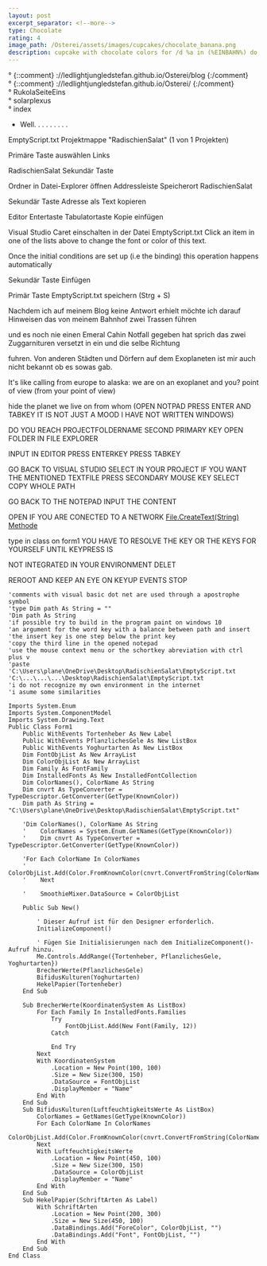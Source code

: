 ```yaml
---
layout: post
excerpt_separator: <!--more-->
type: Chocolate
rating: 4
image_path: /Osterei/assets/images/cupcakes/chocolate_banana.png
description: cupcake with chocolate colors for /d %a in (%EINBAHN%) do dir /b %a
---
```

° {::comment} ://ledlightjungledstefan.github.io/Osterei/blog {:/comment}
<br>
° {::comment} ://ledlightjungledstefan.github.io/Osterei/ {:/comment}
<br>
° RukolaSeiteEins
<br>
° solarplexus
<br>
° index

- Well. . . . . . . . .

EmptyScript.txt
Projektmappe "RadischienSalat" (1 von 1 Projekten)

Primäre Taste auswählen
Links

RadischienSalat
Sekundär Taste

Ordner in Datei-Explorer öffnen
Addressleiste Speicherort RadischienSalat

Sekundär Taste
Adresse als Text kopieren

Editor Entertaste Tabulatortaste
Kopie einfügen

Visual Studio Caret einschalten in der Datei EmptyScript.txt
Click an item in one of the lists above to change the font or color of this text.

Once the initial conditions are set up (i.e the binding) this operation happens
automatically

Sekundär Taste
Einfügen

Primär Taste
EmptyScript.txt speichern (Strg + S)

Nachdem ich auf meinem Blog keine Antwort erhielt möchte ich
darauf Hinweisen das von meinem Bahnhof zwei Trassen führen

und es noch nie einen Emeral Cahin Notfall gegeben hat sprich
das zwei Zuggarnituren versetzt in ein und die selbe Richtung

fuhren. Von anderen Städten und Dörfern auf dem Exoplaneten
ist mir auch nicht bekannt ob es sowas gab.

It's like calling from europe to alaska: we are on an exoplanet and you?
point of view (from your point of view)

hide the planet we live on from whom
(OPEN NOTPAD PRESS ENTER AND TABKEY IT IS NOT JUST A MOOD I HAVE NOT WRITTEN WINDOWS)

DO YOU REACH
PROJECTFOLDERNAME SECOND PRIMARY KEY OPEN FOLDER IN FILE EXPLORER

INPUT IN EDITOR
PRESS ENTERKEY PRESS TABKEY

GO BACK TO VISUAL STUDIO SELECT IN YOUR PROJECT IF YOU WANT THE MENTIONED TEXTFILE
PRESS SECONDARY MOUSE KEY SELECT COPY WHOLE PATH

GO BACK TO THE NOTEPAD INPUT
THE CONTENT

OPEN IF YOU ARE CONECTED TO A NETWORK
[File.CreateText(String) Methode](https://learn.microsoft.com/de-de/dotnet/api/system.io.file.createtext?view=net-6.0)

type in class on form1
YOU HAVE TO RESOLVE THE KEY OR THE KEYS FOR YOURSELF UNTIL KEYPRESS IS

NOT INTEGRATED IN YOUR ENVIRONMENT
DELET

REROOT AND KEEP AN EYE ON KEYUP EVENTS
STOP

    'comments with visual basic dot net are used through a apostrophe symbol
    'type Dim path As String = ""
    'Dim path As String
    'if possible try to build in the program paint on windows 10
    'an argument for the word key with a balance between path and insert
    'the insert key is one step below the print key
    'copy the third line in the opened notepad
    'use the mouse context menu or the schortkey abreviation with ctrl plus v
    'paste
    'C:\Users\plane\OneDrive\Desktop\RadischienSalat\EmptyScript.txt
    'C:\...\...\...\Desktop\RadischienSalat\EmptyScript.txt
    'i do not recognize my own environment in the internet
    'i asume some similarities

    Imports System.Enum
    Imports System.ComponentModel
    Imports System.Drawing.Text
    Public Class Form1
        Public WithEvents Tortenheber As New Label
        Public WithEvents PflanzlichesGele As New ListBox
        Public WithEvents Yoghurtarten As New ListBox
        Dim FontObjList As New ArrayList
        Dim ColorObjList As New ArrayList
        Dim Family As FontFamily
        Dim InstalledFonts As New InstalledFontCollection
        Dim ColorNames(), ColorName As String
        Dim cnvrt As TypeConverter = TypeDescriptor.GetConverter(GetType(KnownColor))
        Dim path As String = "C:\Users\plane\OneDrive\Desktop\RadischienSalat\EmptyScript.txt"

        'Dim ColorNames(), ColorName As String
        '    ColorNames = System.Enum.GetNames(GetType(KnownColor))
        '    Dim cnvrt As TypeConverter = TypeDescriptor.GetConverter(GetType(KnownColor))

        'For Each ColorName In ColorNames
        '        ColorObjList.Add(Color.FromKnownColor(cnvrt.ConvertFromString(ColorName)))
        '    Next

        '    SmoothieMixer.DataSource = ColorObjList

        Public Sub New()

            ' Dieser Aufruf ist für den Designer erforderlich.
            InitializeComponent()

            ' Fügen Sie Initialisierungen nach dem InitializeComponent()-Aufruf hinzu.
            Me.Controls.AddRange({Tortenheber, PflanzlichesGele, Yoghurtarten})
            BrecherWerte(PflanzlichesGele)
            BifidusKulturen(Yoghurtarten)
            HekelPapier(Tortenheber)
        End Sub

        Sub BrecherWerte(KoordinatenSystem As ListBox)
            For Each Family In InstalledFonts.Families
                Try
                    FontObjList.Add(New Font(Family, 12))
                Catch

                End Try
            Next
            With KoordinatenSystem
                .Location = New Point(100, 100)
                .Size = New Size(300, 150)
                .DataSource = FontObjList
                .DisplayMember = "Name"
            End With
        End Sub
        Sub BifidusKulturen(LuftfeuchtigkeitsWerte As ListBox)
            ColorNames = GetNames(GetType(KnownColor))
            For Each ColorName In ColorNames
                ColorObjList.Add(Color.FromKnownColor(cnvrt.ConvertFromString(ColorName)))
            Next
            With LuftfeuchtigkeitsWerte
                .Location = New Point(450, 100)
                .Size = New Size(300, 150)
                .DataSource = ColorObjList
                .DisplayMember = "Name"
            End With
        End Sub
        Sub HekelPapier(SchriftArten As Label)
            With SchriftArten
                .Location = New Point(200, 300)
                .Size = New Size(450, 100)
                .DataBindings.Add("ForeColor", ColorObjList, "")
                .DataBindings.Add("Font", FontObjList, "")
            End With
        End Sub
    End Class

